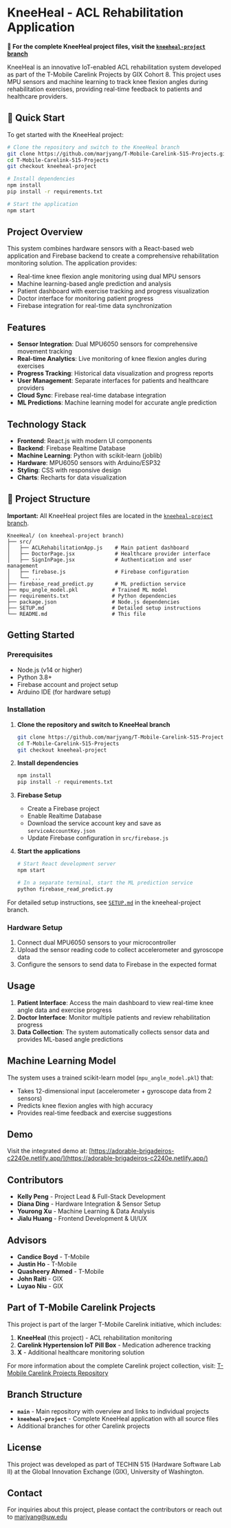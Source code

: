 # KneeHeal - ACL Rehabilitation Application

**🔗 For the complete KneeHeal project files, visit the [`kneeheal-project` branch](https://github.com/marjyang/T-Mobile-Carelink-515-Projects/tree/kneeheal-project)**

KneeHeal is an innovative IoT-enabled ACL rehabilitation system developed as part of the T-Mobile Carelink Projects by GIX Cohort 8. This project uses MPU sensors and machine learning to track knee flexion angles during rehabilitation exercises, providing real-time feedback to patients and healthcare providers.

## 🚀 Quick Start

To get started with the KneeHeal project:

```bash
# Clone the repository and switch to the KneeHeal branch
git clone https://github.com/marjyang/T-Mobile-Carelink-515-Projects.git
cd T-Mobile-Carelink-515-Projects
git checkout kneeheal-project

# Install dependencies
npm install
pip install -r requirements.txt

# Start the application
npm start
```

## Project Overview

This system combines hardware sensors with a React-based web application and Firebase backend to create a comprehensive rehabilitation monitoring solution. The application provides:

- Real-time knee flexion angle monitoring using dual MPU sensors
- Machine learning-based angle prediction and analysis
- Patient dashboard with exercise tracking and progress visualization
- Doctor interface for monitoring patient progress
- Firebase integration for real-time data synchronization

## Features

- **Sensor Integration**: Dual MPU6050 sensors for comprehensive movement tracking
- **Real-time Analytics**: Live monitoring of knee flexion angles during exercises
- **Progress Tracking**: Historical data visualization and progress reports
- **User Management**: Separate interfaces for patients and healthcare providers
- **Cloud Sync**: Firebase real-time database integration
- **ML Predictions**: Machine learning model for accurate angle prediction

## Technology Stack

- **Frontend**: React.js with modern UI components
- **Backend**: Firebase Realtime Database
- **Machine Learning**: Python with scikit-learn (joblib)
- **Hardware**: MPU6050 sensors with Arduino/ESP32
- **Styling**: CSS with responsive design
- **Charts**: Recharts for data visualization

## 📁 Project Structure

**Important:** All KneeHeal project files are located in the [`kneeheal-project` branch](https://github.com/marjyang/T-Mobile-Carelink-515-Projects/tree/kneeheal-project).

```
KneeHeal/ (on kneeheal-project branch)
├── src/
│   ├── ACLRehabilitationApp.js    # Main patient dashboard
│   ├── DoctorPage.jsx             # Healthcare provider interface
│   ├── SignInPage.jsx             # Authentication and user management
│   ├── firebase.js                # Firebase configuration
│   └── ...
├── firebase_read_predict.py       # ML prediction service
├── mpu_angle_model.pkl           # Trained ML model
├── requirements.txt              # Python dependencies
├── package.json                  # Node.js dependencies
├── SETUP.md                      # Detailed setup instructions
└── README.md                     # This file
```

## Getting Started

### Prerequisites

- Node.js (v14 or higher)
- Python 3.8+
- Firebase account and project setup
- Arduino IDE (for hardware setup)

### Installation

1. **Clone the repository and switch to KneeHeal branch**
   ```bash
   git clone https://github.com/marjyang/T-Mobile-Carelink-515-Projects.git
   cd T-Mobile-Carelink-515-Projects
   git checkout kneeheal-project
   ```

2. **Install dependencies**
   ```bash
   npm install
   pip install -r requirements.txt
   ```

3. **Firebase Setup**
   - Create a Firebase project
   - Enable Realtime Database
   - Download the service account key and save as `serviceAccountKey.json`
   - Update Firebase configuration in `src/firebase.js`

4. **Start the applications**
   ```bash
   # Start React development server
   npm start
   
   # In a separate terminal, start the ML prediction service
   python firebase_read_predict.py
   ```

For detailed setup instructions, see [`SETUP.md`](https://github.com/marjyang/T-Mobile-Carelink-515-Projects/blob/kneeheal-project/SETUP.md) in the kneeheal-project branch.

### Hardware Setup

1. Connect dual MPU6050 sensors to your microcontroller
2. Upload the sensor reading code to collect accelerometer and gyroscope data
3. Configure the sensors to send data to Firebase in the expected format

## Usage

1. **Patient Interface**: Access the main dashboard to view real-time knee angle data and exercise progress
2. **Doctor Interface**: Monitor multiple patients and review rehabilitation progress
3. **Data Collection**: The system automatically collects sensor data and provides ML-based angle predictions

## Machine Learning Model

The system uses a trained scikit-learn model (`mpu_angle_model.pkl`) that:
- Takes 12-dimensional input (accelerometer + gyroscope data from 2 sensors)
- Predicts knee flexion angles with high accuracy
- Provides real-time feedback and exercise suggestions

## Demo

Visit the integrated demo at: [https://adorable-brigadeiros-c2240e.netlify.app/](https://adorable-brigadeiros-c2240e.netlify.app/)

## Contributors

- **Kelly Peng** - Project Lead & Full-Stack Development
- **Diana Ding** - Hardware Integration & Sensor Setup
- **Yourong Xu** - Machine Learning & Data Analysis
- **Jialu Huang** - Frontend Development & UI/UX

## Advisors

- **Candice Boyd** - T-Mobile
- **Justin Ho** - T-Mobile  
- **Quasheery Ahmed** - T-Mobile
- **John Raiti** - GIX
- **Luyao Niu** - GIX

## Part of T-Mobile Carelink Projects

This project is part of the larger T-Mobile Carelink initiative, which includes:
1. **KneeHeal** (this project) - ACL rehabilitation monitoring
2. **Carelink Hypertension IoT Pill Box** - Medication adherence tracking
3. **X** - Additional healthcare monitoring solution

For more information about the complete Carelink project collection, visit: [T-Mobile Carelink Projects Repository](https://github.com/marjyang/T-Mobile-Carelink-515-Projects)

## Branch Structure

- **`main`** - Main repository with overview and links to individual projects
- **`kneeheal-project`** - Complete KneeHeal application with all source files
- Additional branches for other Carelink projects

## License

This project was developed as part of TECHIN 515 (Hardware Software Lab II) at the Global Innovation Exchange (GIX), University of Washington.

## Contact

For inquiries about this project, please contact the contributors or reach out to marjyang@uw.edu
